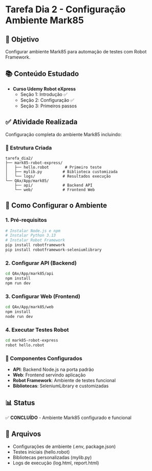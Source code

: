 # Tarefa Dia 2 - Configuração Ambiente Mark85

## 🎯 Objetivo
Configurar ambiente Mark85 para automação de testes com Robot Framework.

## 📚 Conteúdo Estudado
- **Curso Udemy Robot eXpress**
  - Seção 1: Introdução ✅
  - Seção 2: Configuração ✅
  - Seção 3: Primeiros passos 

## ✅ Atividade Realizada
Configuração completa do ambiente Mark85 incluindo:

### 📁 Estrutura Criada
```
tarefa_dia2/
├── mark85-robot-express/
│   ├── hello.robot       # Primeiro teste
│   ├── mylib.py         # Biblioteca customizada
│   └── logs/            # Resultados execução
└── QAx/App/mark85/
    ├── api/             # Backend API
    └── web/             # Frontend Web
```

## 🔧 Como Configurar o Ambiente

### 1. Pré-requisitos
```bash
# Instalar Node.js e npm
# Instalar Python 3.13
# Instalar Robot Framework
pip install robotframework
pip install robotframework-seleniumlibrary
```

### 2. Configurar API (Backend)
```bash
cd QAx/App/mark85/api
npm install
npm run dev
```

### 3. Configurar Web (Frontend)
```bash
cd QAx/App/mark85/web
npm install
node run dev
```

### 4. Executar Testes Robot
```bash
cd mark85-robot-express
robot hello.robot
```

### 🔧 Componentes Configurados
- **API**: Backend Node.js na porta padrão
- **Web**: Frontend servindo aplicação
- **Robot Framework**: Ambiente de testes funcional
- **Bibliotecas**: SeleniumLibrary e customizadas

## 📊 Status
✅ **CONCLUÍDO** - Ambiente Mark85 configurado e funcional

## 📁 Arquivos
- Configurações de ambiente (.env, package.json)
- Testes iniciais (hello.robot)
- Bibliotecas personalizadas (mylib.py)
- Logs de execução (log.html, report.html)